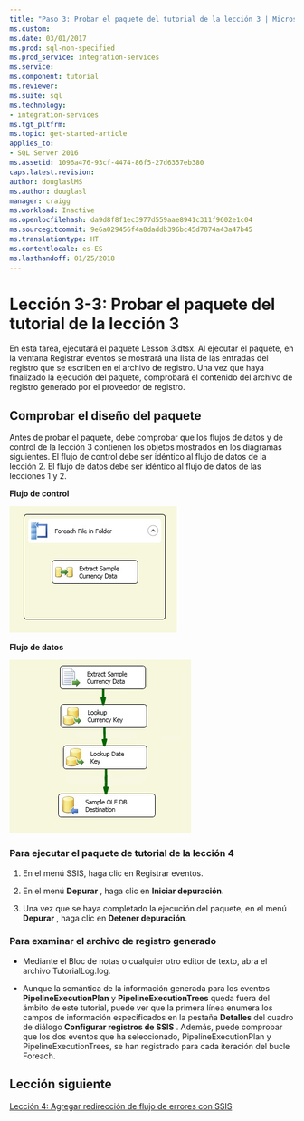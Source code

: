 ```yaml
---
title: "Paso 3: Probar el paquete del tutorial de la lección 3 | Microsoft Docs"
ms.custom: 
ms.date: 03/01/2017
ms.prod: sql-non-specified
ms.prod_service: integration-services
ms.service: 
ms.component: tutorial
ms.reviewer: 
ms.suite: sql
ms.technology:
- integration-services
ms.tgt_pltfrm: 
ms.topic: get-started-article
applies_to:
- SQL Server 2016
ms.assetid: 1096a476-93cf-4474-86f5-27d6357eb380
caps.latest.revision: 
author: douglaslMS
ms.author: douglasl
manager: craigg
ms.workload: Inactive
ms.openlocfilehash: da9d8f8f1ec3977d559aae8941c311f9602e1c04
ms.sourcegitcommit: 9e6a029456f4a8daddb396bc45d7874a43a47b45
ms.translationtype: HT
ms.contentlocale: es-ES
ms.lasthandoff: 01/25/2018
---
```

# <a name="lesson-3-3---testing-the-lesson-3-tutorial-package"></a>Lección 3-3: Probar el paquete del tutorial de la lección 3
En esta tarea, ejecutará el paquete Lesson 3.dtsx. Al ejecutar el paquete, en la ventana Registrar eventos se mostrará una lista de las entradas del registro que se escriben en el archivo de registro. Una vez que haya finalizado la ejecución del paquete, comprobará el contenido del archivo de registro generado por el proveedor de registro.  
  
## <a name="checking-the-package-layout"></a>Comprobar el diseño del paquete  
Antes de probar el paquete, debe comprobar que los flujos de datos y de control de la lección 3 contienen los objetos mostrados en los diagramas siguientes. El flujo de control debe ser idéntico al flujo de datos de la lección 2. El flujo de datos debe ser idéntico al flujo de datos de las lecciones 1 y 2.  
  
**Flujo de control**  
  
![Flujo de control del paquete](../integration-services/media/task4lesson2control.gif "Control flow in package")  
  
**Flujo de datos**  
  
![Flujo de datos del paquete](../integration-services/media/task9lesson1data.gif "Data flow in package")  
  
### <a name="to-run-the-lesson-4-tutorial-package"></a>Para ejecutar el paquete de tutorial de la lección 4  
  
1.  En el menú SSIS, haga clic en Registrar eventos.  
  
2.  En el menú **Depurar** , haga clic en **Iniciar depuración**.  
  
3.  Una vez que se haya completado la ejecución del paquete, en el menú **Depurar** , haga clic en **Detener depuración**.  
  
### <a name="to-examine-the-generated-log-file"></a>Para examinar el archivo de registro generado  
  
-   Mediante el Bloc de notas o cualquier otro editor de texto, abra el archivo TutorialLog.log.  
  
-   Aunque la semántica de la información generada para los eventos **PipelineExecutionPlan** y **PipelineExecutionTrees** queda fuera del ámbito de este tutorial, puede ver que la primera línea enumera los campos de información especificados en la pestaña **Detalles** del cuadro de diálogo **Configurar registros de SSIS** . Además, puede comprobar que los dos eventos que ha seleccionado, PipelineExecutionPlan y PipelineExecutionTrees, se han registrado para cada iteración del bucle Foreach.  
  
## <a name="next-lesson"></a>Lección siguiente  
[Lección 4: Agregar redirección de flujo de errores con SSIS](../integration-services/lesson-4-add-error-flow-redirection-with-ssis.md)  
  
  
  

